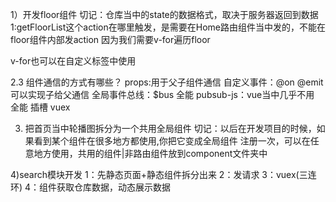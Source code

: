1）开发floor组件
切记：仓库当中的state的数据格式，取决于服务器返回到数据
1:getFloorList这个action在哪里触发，是需要在Home路由组件当中发的，不能在floor组件内部发action
因为我们需要v-for遍历floor

v-for也可以在自定义标签中使用

2.3 组件通信的方式有哪些？
props:用于父子组件通信
自定义事件：@on @emit 可以实现子给父通信
全局事件总线：$bus   全能
pubsub-js：vue当中几乎不用  全能
插槽
vuex

3) 把首页当中轮播图拆分为一个共用全局组件
切记：以后在开发项目的时候，如果看到某个组件在很多地方都使用,你把它变成全局组件
注册一次，可以在任意地方使用，共用的组件|非路由组件放到component文件夹中

4)search模块开发
1：先静态页面+静态组件拆分出来
2：发请求
3：vuex(三连环)
4：组件获取仓库数据，动态展示数据